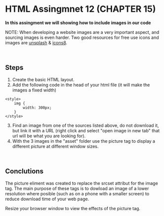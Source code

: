 # HTML Assingmnet 12 (CHAPTER 15)

**In this assingment we will showing how to include images in our code**

NOTE: When developing a website images are a very important aspect, and sourcing images is even harder. Two good resources for free use icons and images are [unsplash](https://unsplash.com) & [icons8](https://icons8.com).

<br>

## Steps

1. Create the basic HTML layout.
2. Add the following code in the head of your html file (it will make the images a fixed width)
```
<style>
    img {
        width: 300px;
    }
</style>
```
3. Find an image from one of the sources listed above, do not download it, but link it with a URL (right click and select "open image in new tab" that url will be what you are looking for).
4. With the 3 images in the "asset" folder use the picture tag to display a different picture at different window sizes.

<br>

## Conclutions

The picture eliment was created to replace the srcset attribut for the image tag. The main purpose of these tags is to dowload an image of a lower resolution where posible (such as on a phone with a smaller screen) to reduce download time of your web page.

Resize your browser window to view the effects of the picture tag.